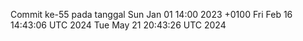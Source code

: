 Commit ke-55 pada tanggal Sun Jan 01 14:00 2023 +0100
Fri Feb 16 14:43:06 UTC 2024
Tue May 21 20:43:26 UTC 2024
